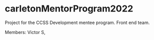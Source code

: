 # carletonMentorProgram2022
Project for the CCSS Development mentee program. Front end team. 

Members: Victor S, 
